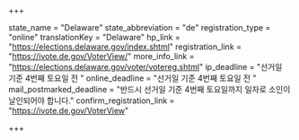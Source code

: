 +++

state_name = "Delaware"
state_abbreviation = "de"
registration_type = "online"
translationKey = "Delaware"
hp_link = "https://elections.delaware.gov/index.shtml"
registration_link = "https://ivote.de.gov/VoterView/"
more_info_link = "https://elections.delaware.gov/voter/votereg.shtml"
ip_deadline = "선거일 기준 4번째 토요일 전 "
online_deadline = "선거일 기준 4번째 토요일 전 "
mail_postmarked_deadline = "반드시 선거일 기준 4번째 토요일까지 일자로 소인이 날인되어야 합니다."
confirm_registration_link = "https://ivote.de.gov/VoterView"

+++
